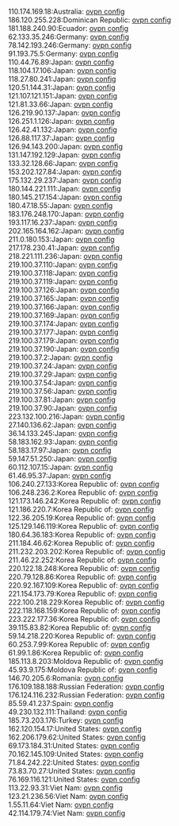 110.174.169.18:Australia: [ovpn config](vpn/110_174_169_18.ovpn)  
186.120.255.228:Dominican Republic: [ovpn config](vpn/186_120_255_228.ovpn)  
181.188.240.90:Ecuador: [ovpn config](vpn/181_188_240_90.ovpn)  
62.133.35.246:Germany: [ovpn config](vpn/62_133_35_246.ovpn)  
78.142.193.246:Germany: [ovpn config](vpn/78_142_193_246.ovpn)  
91.193.75.5:Germany: [ovpn config](vpn/91_193_75_5.ovpn)  
110.44.76.89:Japan: [ovpn config](vpn/110_44_76_89.ovpn)  
118.104.17.106:Japan: [ovpn config](vpn/118_104_17_106.ovpn)  
118.27.80.241:Japan: [ovpn config](vpn/118_27_80_241.ovpn)  
120.51.144.31:Japan: [ovpn config](vpn/120_51_144_31.ovpn)  
121.107.121.151:Japan: [ovpn config](vpn/121_107_121_151.ovpn)  
121.81.33.66:Japan: [ovpn config](vpn/121_81_33_66.ovpn)  
126.219.90.137:Japan: [ovpn config](vpn/126_219_90_137.ovpn)  
126.251.1.126:Japan: [ovpn config](vpn/126_251_1_126.ovpn)  
126.42.41.132:Japan: [ovpn config](vpn/126_42_41_132.ovpn)  
126.88.117.37:Japan: [ovpn config](vpn/126_88_117_37.ovpn)  
126.94.143.200:Japan: [ovpn config](vpn/126_94_143_200.ovpn)  
131.147.192.129:Japan: [ovpn config](vpn/131_147_192_129.ovpn)  
133.32.128.66:Japan: [ovpn config](vpn/133_32_128_66.ovpn)  
153.202.127.84:Japan: [ovpn config](vpn/153_202_127_84.ovpn)  
175.132.29.237:Japan: [ovpn config](vpn/175_132_29_237.ovpn)  
180.144.221.111:Japan: [ovpn config](vpn/180_144_221_111.ovpn)  
180.145.217.154:Japan: [ovpn config](vpn/180_145_217_154.ovpn)  
180.47.18.55:Japan: [ovpn config](vpn/180_47_18_55.ovpn)  
183.176.248.170:Japan: [ovpn config](vpn/183_176_248_170.ovpn)  
193.117.16.237:Japan: [ovpn config](vpn/193_117_16_237.ovpn)  
202.165.164.162:Japan: [ovpn config](vpn/202_165_164_162.ovpn)  
211.0.180.153:Japan: [ovpn config](vpn/211_0_180_153.ovpn)  
217.178.230.41:Japan: [ovpn config](vpn/217_178_230_41.ovpn)  
218.221.111.236:Japan: [ovpn config](vpn/218_221_111_236.ovpn)  
219.100.37.110:Japan: [ovpn config](vpn/219_100_37_110.ovpn)  
219.100.37.118:Japan: [ovpn config](vpn/219_100_37_118.ovpn)  
219.100.37.119:Japan: [ovpn config](vpn/219_100_37_119.ovpn)  
219.100.37.126:Japan: [ovpn config](vpn/219_100_37_126.ovpn)  
219.100.37.165:Japan: [ovpn config](vpn/219_100_37_165.ovpn)  
219.100.37.166:Japan: [ovpn config](vpn/219_100_37_166.ovpn)  
219.100.37.169:Japan: [ovpn config](vpn/219_100_37_169.ovpn)  
219.100.37.174:Japan: [ovpn config](vpn/219_100_37_174.ovpn)  
219.100.37.177:Japan: [ovpn config](vpn/219_100_37_177.ovpn)  
219.100.37.179:Japan: [ovpn config](vpn/219_100_37_179.ovpn)  
219.100.37.190:Japan: [ovpn config](vpn/219_100_37_190.ovpn)  
219.100.37.2:Japan: [ovpn config](vpn/219_100_37_2.ovpn)  
219.100.37.24:Japan: [ovpn config](vpn/219_100_37_24.ovpn)  
219.100.37.29:Japan: [ovpn config](vpn/219_100_37_29.ovpn)  
219.100.37.54:Japan: [ovpn config](vpn/219_100_37_54.ovpn)  
219.100.37.56:Japan: [ovpn config](vpn/219_100_37_56.ovpn)  
219.100.37.81:Japan: [ovpn config](vpn/219_100_37_81.ovpn)  
219.100.37.90:Japan: [ovpn config](vpn/219_100_37_90.ovpn)  
223.132.100.216:Japan: [ovpn config](vpn/223_132_100_216.ovpn)  
27.140.136.62:Japan: [ovpn config](vpn/27_140_136_62.ovpn)  
36.14.133.245:Japan: [ovpn config](vpn/36_14_133_245.ovpn)  
58.183.162.93:Japan: [ovpn config](vpn/58_183_162_93.ovpn)  
58.183.17.97:Japan: [ovpn config](vpn/58_183_17_97.ovpn)  
59.147.51.250:Japan: [ovpn config](vpn/59_147_51_250.ovpn)  
60.112.107.15:Japan: [ovpn config](vpn/60_112_107_15.ovpn)  
61.46.95.37:Japan: [ovpn config](vpn/61_46_95_37.ovpn)  
106.240.27.133:Korea Republic of: [ovpn config](vpn/106_240_27_133.ovpn)  
106.248.236.2:Korea Republic of: [ovpn config](vpn/106_248_236_2.ovpn)  
121.173.146.242:Korea Republic of: [ovpn config](vpn/121_173_146_242.ovpn)  
121.186.220.7:Korea Republic of: [ovpn config](vpn/121_186_220_7.ovpn)  
122.36.205.19:Korea Republic of: [ovpn config](vpn/122_36_205_19.ovpn)  
125.129.146.119:Korea Republic of: [ovpn config](vpn/125_129_146_119.ovpn)  
180.64.36.183:Korea Republic of: [ovpn config](vpn/180_64_36_183.ovpn)  
211.184.46.62:Korea Republic of: [ovpn config](vpn/211_184_46_62.ovpn)  
211.232.203.202:Korea Republic of: [ovpn config](vpn/211_232_203_202.ovpn)  
211.46.22.252:Korea Republic of: [ovpn config](vpn/211_46_22_252.ovpn)  
220.122.18.248:Korea Republic of: [ovpn config](vpn/220_122_18_248.ovpn)  
220.79.128.86:Korea Republic of: [ovpn config](vpn/220_79_128_86.ovpn)  
220.92.167.109:Korea Republic of: [ovpn config](vpn/220_92_167_109.ovpn)  
221.154.173.79:Korea Republic of: [ovpn config](vpn/221_154_173_79.ovpn)  
222.100.218.229:Korea Republic of: [ovpn config](vpn/222_100_218_229.ovpn)  
222.118.168.159:Korea Republic of: [ovpn config](vpn/222_118_168_159.ovpn)  
223.222.177.36:Korea Republic of: [ovpn config](vpn/223_222_177_36.ovpn)  
39.115.83.82:Korea Republic of: [ovpn config](vpn/39_115_83_82.ovpn)  
59.14.218.220:Korea Republic of: [ovpn config](vpn/59_14_218_220.ovpn)  
60.253.7.99:Korea Republic of: [ovpn config](vpn/60_253_7_99.ovpn)  
61.99.1.86:Korea Republic of: [ovpn config](vpn/61_99_1_86.ovpn)  
185.113.8.203:Moldova Republic of: [ovpn config](vpn/185_113_8_203.ovpn)  
45.93.9.175:Moldova Republic of: [ovpn config](vpn/45_93_9_175.ovpn)  
146.70.205.6:Romania: [ovpn config](vpn/146_70_205_6.ovpn)  
176.109.188.188:Russian Federation: [ovpn config](vpn/176_109_188_188.ovpn)  
176.124.116.232:Russian Federation: [ovpn config](vpn/176_124_116_232.ovpn)  
85.59.41.237:Spain: [ovpn config](vpn/85_59_41_237.ovpn)  
49.230.132.111:Thailand: [ovpn config](vpn/49_230_132_111.ovpn)  
185.73.203.176:Turkey: [ovpn config](vpn/185_73_203_176.ovpn)  
162.120.154.17:United States: [ovpn config](vpn/162_120_154_17.ovpn)  
162.206.179.62:United States: [ovpn config](vpn/162_206_179_62.ovpn)  
69.173.184.31:United States: [ovpn config](vpn/69_173_184_31.ovpn)  
70.162.145.109:United States: [ovpn config](vpn/70_162_145_109.ovpn)  
71.84.242.22:United States: [ovpn config](vpn/71_84_242_22.ovpn)  
73.83.70.27:United States: [ovpn config](vpn/73_83_70_27.ovpn)  
76.169.116.121:United States: [ovpn config](vpn/76_169_116_121.ovpn)  
113.22.93.31:Viet Nam: [ovpn config](vpn/113_22_93_31.ovpn)  
123.21.236.56:Viet Nam: [ovpn config](vpn/123_21_236_56.ovpn)  
1.55.11.64:Viet Nam: [ovpn config](vpn/1_55_11_64.ovpn)  
42.114.179.74:Viet Nam: [ovpn config](vpn/42_114_179_74.ovpn)  

